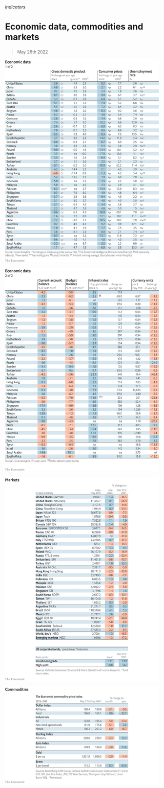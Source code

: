 ###### Indicators

# Economic data, commodities and markets 

#####  

> May 26th 2022 

![image](images/20220528_INT101.png) 


![image](images/20220528_INT102.png) 


![image](images/20220528_INT201.png) 


![image](images/20220528_INT401.png) 


